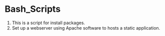 # Bash_Scripts
1) This is a script for install packages.
2) Set up a webserver using Apache software to hosts a static application.

